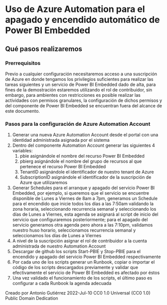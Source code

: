 # Uso de Azure Automation para el apagado y encendido automático de Power BI Embedded

## Qué pasos realizaremos

### Prerrequisitos
Previo a cualquier configuración necesitaremos acceso a una suscripción de Azure en donde tengamos los privilegios suficientes para realizar las tareas siguientes y un servicio de Power BI Embedded dado de alta, para fines de la demostración estaremos utilizando el rol de contribuidor, sin embargo, para ambientes con restricciones es posible realizar las actividades con permisos granulares, la configuración de dichos permisos y del componente de Power BI Embedded se encuentran fuera del alcance de este documento.
### Pasos para la configuración de Azure Automation Account
1.	Generar una nueva Azure Automation Account desde el portal con una identidad administrada asignada por el sistema
2.	Dentro del componente Automation Account generar las siguientes 4 variables:
    1.	pbie asignándole el nombre del recurso Power BI Embedded
    2.	pbierg asignándole el nombre del grupo de recursos al que pertenece el recurso Power BI Embedded
    3.	TenantID asignándole el identificador de nuestro tenant de Azure
    4.	SubscriptionID asignándole el identificador de la suscripción de Azure que utilizaremos
3.	Generar Schedules para el arranque y apagado del servicio Power BI Embedded, por ejemplo, si queremos que el servicio se encuentre disponible de Lunes a Viernes de 8am a 7pm, generamos un Schedule para el encendido que inicie todos los días a las 7:50am validando la zona horaria, seleccionando recurrencia semanal y seleccionando los días de Lunes a Viernes, esta agenda se asignará al script de inicio del servicio que configuraremos posteriormente; para el apagado del servicio generamos otra agenda pero ahora a las 7:10pm, validamos nuestro huso horario, seleccionamos recurrencia semanal y seleccionamos los días de Lunes a Viernes
4.	A nivel de la suscripción asignar el rol de contribuidor a la cuenta administrada de nuestro Automation Account
5.	Descargar de github los scripts Start-PBIE y Stop-PBIE para el encendido y apagado del servicio Power BI Embedded respectivamente
6.	Por cada uno de los scripts generar un Runbook, copiar o importar el código de los scripts descargados previamente y validar que efectivamente el servicio de Power BI Embedded es afectado por éstos
7.	Una vez validado el funcionamiento de los scripts, el último paso es configurar a cada Runbook la agenda adecuada

Creado por Antonio Gutiérrez
2022-Jul-10
CC0 1.0 Universal (CC0 1.0)
Public Domain Dedication 
